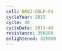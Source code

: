 ```yaml
---
cell: NR02-GOLF-04
cycleYear: 2015
cycle: 40
cycleDate: 2015-40
resistance: 356000
enlightened: 328000
---
```


